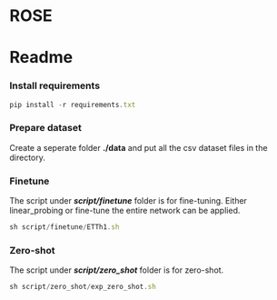 # ROSE
# Readme


### Install requirements

```jsx
pip install -r requirements.txt
```

### Prepare dataset
Create a seperate folder **./data** and put all the csv dataset files in the directory.

### Finetune

The script under ***script/finetune*** folder is for fine-tuning. Either linear_probing or fine-tune the entire network can be applied.

```jsx
sh script/finetune/ETTh1.sh
```


### Zero-shot

The script under ***script/zero_shot*** folder is for zero-shot.

```jsx
sh script/zero_shot/exp_zero_shot.sh
```
